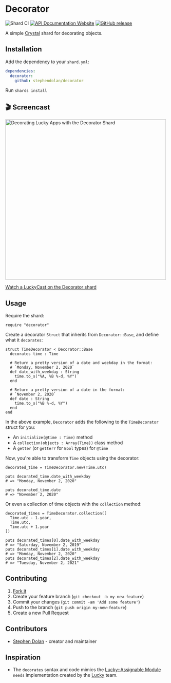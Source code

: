 # Decorator

![Shard CI](https://github.com/stephendolan/decorator/workflows/Shard%20CI/badge.svg)
[![API Documentation Website](https://img.shields.io/website?down_color=red&down_message=Offline&label=API%20Documentation&up_message=Online&url=https%3A%2F%2Fstephendolan.github.io%2Fdecorator%2F)](https://stephendolan.github.io/decorator)
[![GitHub release](https://img.shields.io/github/release/stephendolan/decorator.svg?label=Release)](https://github.com/stephendolan/decorator/releases)

A simple [Crystal](https://crystal-lang.org) shard for decorating objects.

## Installation

Add the dependency to your `shard.yml`:

```yaml
dependencies:
  decorator:
    github: stephendolan/decorator
```

Run `shards install`

## 🎬 Screencast

<a href="https://luckycasts.com/videos/decorator-shard"><img src="https://i.imgur.com/1gs4z0c.jpg" title="Decorating Lucky Apps with the Decorator Shard" width="500" /></a>

[Watch a LuckyCast on the Decorator shard](https://luckycasts.com/videos/decorator-shard)

## Usage

Require the shard:

```crystal
require "decorator"
```

Create a decorator `Struct` that inherits from `Decorator::Base`, and define
what it `decorates`:

```crystal
struct TimeDecorator < Decorator::Base
  decorates time : Time

  # Return a pretty version of a date and weekday in the format:
  # `Monday, November 2, 2020`
  def date_with_weekday : String
    time.to_s("%A, %B %-d, %Y")
  end

  # Return a pretty version of a date in the format:
  # `November 2, 2020`
  def date : String
    time.to_s("%B %-d, %Y")
  end
end
```

In the above example, `Decorator` adds the following to the `TimeDecorator`
struct for you:

- An `initialize(@time : Time)` method
- A `collection(objects : Array(Time))` class method
- A `getter` (or `getter?` for `Bool` types) for `@time`

Now, you're able to transform `Time` objects using the decorator:

```crystal
decorated_time = TimeDecorator.new(Time.utc)

puts decorated_time.date_with_weekday
# => "Monday, November 2, 2020"

puts decorated_time.date
# => "November 2, 2020"
```

Or even a collection of time objects with the `collection` method:

```crystal
decorated_times = TimeDecorator.collection([
  Time.utc - 1.year,
  Time.utc,
  Time.utc + 1.year
])

puts decorated_times[0].date_with_weekday
# => "Saturday, November 2, 2019"
puts decorated_times[1].date_with_weekday
# => "Monday, November 2, 2020"
puts decorated_times[2].date_with_weekday
# => "Tuesday, November 2, 2021"
```

## Contributing

1. [Fork it](https://github.com/stephendolan/decorator/fork)
2. Create your feature branch (`git checkout -b my-new-feature`)
3. Commit your changes (`git commit -am 'Add some feature'`)
4. Push to the branch (`git push origin my-new-feature`)
5. Create a new Pull Request

## Contributors

- [Stephen Dolan](https://github.com/stephendolan) - creator and maintainer

## Inspiration

- The `decorates` syntax and code mimics the [Lucky::Assignable Module](https://github.com/luckyframework/lucky/blob/master/src/lucky/assignable.cr) `needs` implementation created by the [Lucky](https://luckyframework.org) team.
